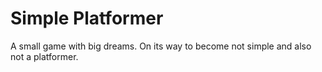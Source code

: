 # Simple Platformer

A small game with big dreams. On its way to become not simple and also not a platformer.